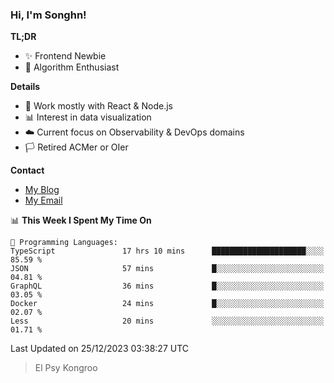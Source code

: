 ### Hi, I'm Songhn!

**TL;DR**

- ✨ Frontend Newbie
- 🎈 Algorithm Enthusiast

**Details**

- 🎯 Work mostly with React & Node.js
- 📊 Interest in data visualization
- ☁️ Current focus on Observability & DevOps domains
- 🏳️ Retired ACMer or OIer

**Contact**
- [My Blog](https://blog.songhn.com)
- [My Email](mailto:songhn233@gmail.com)

<!--START_SECTION:waka-->
📊 **This Week I Spent My Time On** 

```text
💬 Programming Languages: 
TypeScript               17 hrs 10 mins      █████████████████████░░░░   85.59 % 
JSON                     57 mins             █░░░░░░░░░░░░░░░░░░░░░░░░   04.81 % 
GraphQL                  36 mins             █░░░░░░░░░░░░░░░░░░░░░░░░   03.05 % 
Docker                   24 mins             █░░░░░░░░░░░░░░░░░░░░░░░░   02.07 % 
Less                     20 mins             ░░░░░░░░░░░░░░░░░░░░░░░░░   01.71 % 
```


 Last Updated on 25/12/2023 03:38:27 UTC
<!--END_SECTION:waka-->

> El Psy Kongroo
